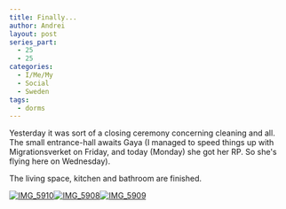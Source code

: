 ```yaml
---
title: Finally...
author: Andrei
layout: post
series_part:
  - 25
  - 25
categories:
  - I/Me/My
  - Social
  - Sweden
tags:
  - dorms
---
```

Yesterday it was sort of a closing ceremony concerning cleaning and all. The small entrance-hall awaits Gaya (I managed to speed things up with Migrationsverket on Friday, and today (Monday) she got her RP. So she's flying here on Wednesday).



The living space, kitchen and bathroom are finished.

[<img class="ZenphotoPress_thumb" title="IMG_5910" src="http://media.andreineculau.com/zp-core/i.php?a=school/2008-08-kth-induction/aug31-room&i=IMG_5910.JPG&s=thumb" alt="IMG_5910" />][1][<img class="ZenphotoPress_thumb" title="IMG_5908" src="http://media.andreineculau.com/zp-core/i.php?a=school/2008-08-kth-induction/aug31-room&i=IMG_5908.JPG&s=thumb" alt="IMG_5908" />][2][<img class="ZenphotoPress_thumb" title="IMG_5909" src="http://media.andreineculau.com/zp-core/i.php?a=school/2008-08-kth-induction/aug31-room&i=IMG_5909.JPG&s=thumb" alt="IMG_5909" />][3]

 [1]: http://media.andreineculau.com/index.php?album=school/2008-08-kth-induction/aug31-room&image=IMG_5910.JPG
 [2]: http://media.andreineculau.com/index.php?album=school/2008-08-kth-induction/aug31-room&image=IMG_5908.JPG
 [3]: http://media.andreineculau.com/index.php?album=school/2008-08-kth-induction/aug31-room&image=IMG_5909.JPG